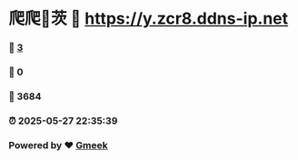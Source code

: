 # 爬爬🔭茨 :link: https://y.zcr8.ddns-ip.net 
### :page_facing_up: [3](https://y.zcr8.ddns-ip.net/tag.html) 
### :speech_balloon: 0 
### :hibiscus: 3684 
### :alarm_clock: 2025-05-27 22:35:39 
### Powered by :heart: [Gmeek](https://github.com/Meekdai/Gmeek)
